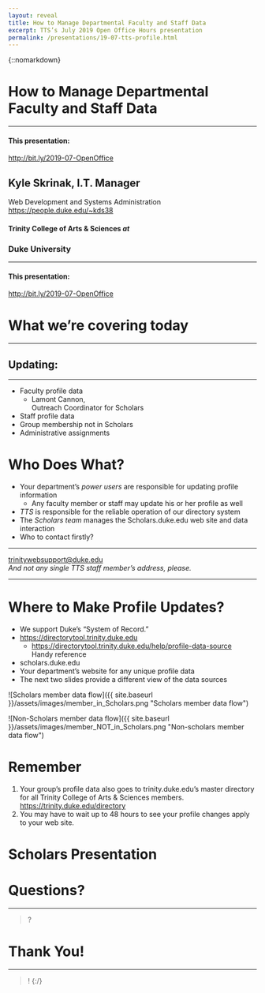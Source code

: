 ```yaml
---
layout: reveal
title: How to Manage Departmental Faculty and Staff Data
excerpt: TTS’s July 2019 Open Office Hours presentation
permalink: /presentations/19-07-tts-profile.html
---
```

{::nomarkdown}

# How to Manage Departmental Faculty and Staff Data

----

#### This presentation:
http://bit.ly/2019-07-OpenOffice



## Kyle Skrinak, I.T. Manager 
Web Development and Systems Administration  
https://people.duke.edu/~kds38  

#### Trinity College of Arts &amp; Sciences _at_
### Duke University

----

#### This presentation:
http://bit.ly/2019-07-OpenOffice



# What we’re covering today

----

## Updating:

----

* Faculty profile data
  * Lamont Cannon,  
  Outreach Coordinator for Scholars
* Staff profile data
* Group membership not in Scholars
* Administrative assignments



# Who Does What?

* Your department’s _power users_ are responsible for updating profile information
  * Any faculty member or staff may update his or her profile as well
* _TTS_ is responsible for the reliable operation of our directory system
* The _Scholars team_ manages the Scholars.duke.edu web site and data interaction
* Who to contact firstly?

----

trinitywebsupport@duke.edu  
*And not any single TTS staff member’s address, please.*

----



# Where to Make Profile Updates?

* We support Duke’s “System of Record.”
* https://directorytool.trinity.duke.edu
  * https://directorytool.trinity.duke.edu/help/profile-data-source  
Handy reference
* scholars.duke.edu
* Your department’s website for any unique profile data
* The next two slides provide a different view of the data sources



![Scholars member data flow]({{ site.baseurl }}/assets/images/member_in_Scholars.png "Scholars member data flow")



![Non-Scholars member data flow]({{ site.baseurl }}/assets/images/member_NOT_in_Scholars.png "Non-scholars member data flow")



# Remember

1. Your group’s profile data also goes to trinity.duke.edu’s master directory for all Trinity College of Arts &amp; Sciences members.  
https://trinity.duke.edu/directory
2. You may have to wait up to 48 hours to see your profile changes apply to your web site.



# Scholars Presentation



# Questions?

----

> ?



# Thank You!

----

> !
{:/}
